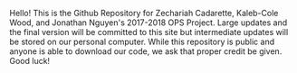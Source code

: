 Hello!
This is the Github Repository for Zechariah Cadarette, Kaleb-Cole Wood, and Jonathan Nguyen's 2017-2018 OPS Project. Large updates and the final version will be committed to this site but intermediate updates will be stored on our personal computer. While this repository is public and anyone is able to download our code, we ask that proper credit be given. Good luck!
